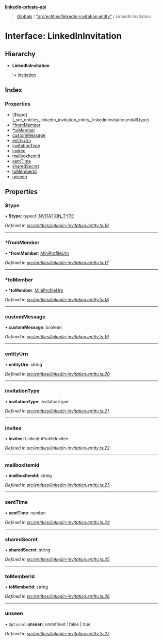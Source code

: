 **[linkedin-private-api](../README.md)**

> [Globals](../globals.md) / ["src/entities/linkedin-invitation.entity"](../modules/_src_entities_linkedin_invitation_entity_.md) / LinkedInInvitation

# Interface: LinkedInInvitation

## Hierarchy

* **LinkedInInvitation**

  ↳ [Invitation](_src_entities_invitation_entity_.invitation.md)

## Index

### Properties

* [$type](_src_entities_linkedin_invitation_entity_.linkedininvitation.md#$type)
* [*fromMember](_src_entities_linkedin_invitation_entity_.linkedininvitation.md#*frommember)
* [*toMember](_src_entities_linkedin_invitation_entity_.linkedininvitation.md#*tomember)
* [customMessage](_src_entities_linkedin_invitation_entity_.linkedininvitation.md#custommessage)
* [entityUrn](_src_entities_linkedin_invitation_entity_.linkedininvitation.md#entityurn)
* [invitationType](_src_entities_linkedin_invitation_entity_.linkedininvitation.md#invitationtype)
* [invitee](_src_entities_linkedin_invitation_entity_.linkedininvitation.md#invitee)
* [mailboxItemId](_src_entities_linkedin_invitation_entity_.linkedininvitation.md#mailboxitemid)
* [sentTime](_src_entities_linkedin_invitation_entity_.linkedininvitation.md#senttime)
* [sharedSecret](_src_entities_linkedin_invitation_entity_.linkedininvitation.md#sharedsecret)
* [toMemberId](_src_entities_linkedin_invitation_entity_.linkedininvitation.md#tomemberid)
* [unseen](_src_entities_linkedin_invitation_entity_.linkedininvitation.md#unseen)

## Properties

### $type

•  **$type**: *typeof* [INVITATION\_TYPE](../modules/_src_entities_linkedin_invitation_entity_.md#invitation_type)

*Defined in [src/entities/linkedin-invitation.entity.ts:16](https://github.com/cosiall/linkedin-private-api/blob/6982069/src/entities/linkedin-invitation.entity.ts#L16)*

___

### *fromMember

•  ***fromMember**: [MiniProfileUrn](../modules/_src_entities_linkedin_mini_profile_entity_.md#miniprofileurn)

*Defined in [src/entities/linkedin-invitation.entity.ts:17](https://github.com/cosiall/linkedin-private-api/blob/6982069/src/entities/linkedin-invitation.entity.ts#L17)*

___

### *toMember

•  ***toMember**: [MiniProfileUrn](../modules/_src_entities_linkedin_mini_profile_entity_.md#miniprofileurn)

*Defined in [src/entities/linkedin-invitation.entity.ts:18](https://github.com/cosiall/linkedin-private-api/blob/6982069/src/entities/linkedin-invitation.entity.ts#L18)*

___

### customMessage

•  **customMessage**: boolean

*Defined in [src/entities/linkedin-invitation.entity.ts:19](https://github.com/cosiall/linkedin-private-api/blob/6982069/src/entities/linkedin-invitation.entity.ts#L19)*

___

### entityUrn

•  **entityUrn**: string

*Defined in [src/entities/linkedin-invitation.entity.ts:20](https://github.com/cosiall/linkedin-private-api/blob/6982069/src/entities/linkedin-invitation.entity.ts#L20)*

___

### invitationType

•  **invitationType**: InvitationType

*Defined in [src/entities/linkedin-invitation.entity.ts:21](https://github.com/cosiall/linkedin-private-api/blob/6982069/src/entities/linkedin-invitation.entity.ts#L21)*

___

### invitee

•  **invitee**: LinkedInProfileInvitee

*Defined in [src/entities/linkedin-invitation.entity.ts:22](https://github.com/cosiall/linkedin-private-api/blob/6982069/src/entities/linkedin-invitation.entity.ts#L22)*

___

### mailboxItemId

•  **mailboxItemId**: string

*Defined in [src/entities/linkedin-invitation.entity.ts:23](https://github.com/cosiall/linkedin-private-api/blob/6982069/src/entities/linkedin-invitation.entity.ts#L23)*

___

### sentTime

•  **sentTime**: number

*Defined in [src/entities/linkedin-invitation.entity.ts:24](https://github.com/cosiall/linkedin-private-api/blob/6982069/src/entities/linkedin-invitation.entity.ts#L24)*

___

### sharedSecret

•  **sharedSecret**: string

*Defined in [src/entities/linkedin-invitation.entity.ts:25](https://github.com/cosiall/linkedin-private-api/blob/6982069/src/entities/linkedin-invitation.entity.ts#L25)*

___

### toMemberId

•  **toMemberId**: string

*Defined in [src/entities/linkedin-invitation.entity.ts:26](https://github.com/cosiall/linkedin-private-api/blob/6982069/src/entities/linkedin-invitation.entity.ts#L26)*

___

### unseen

• `Optional` **unseen**: undefined \| false \| true

*Defined in [src/entities/linkedin-invitation.entity.ts:27](https://github.com/cosiall/linkedin-private-api/blob/6982069/src/entities/linkedin-invitation.entity.ts#L27)*
